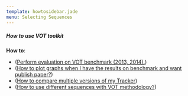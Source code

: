 ```yaml
---
template: howtosidebar.jade
menu: Selecting Sequences
---
```


##### How to use VOT toolkit

<b>How to</b>:
- ([Perform evaluation on VOT benchmark (2013, 2014).](/howto/perfeval.html))
- ([How to plot graphs when I have the results on benchmark and want publish paper?](/howto/plots.html))
- ([How to compare multiple versions of my Tracker](/howto/trackeranalysis.html))
- ([How to use different sequences with VOT methodology?](/howto/sequences.html))